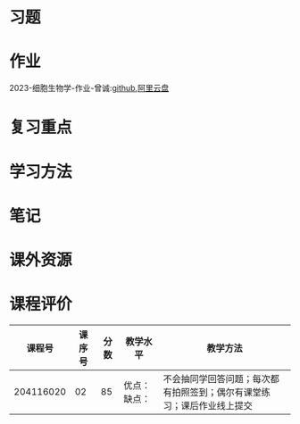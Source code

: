 # 习题

# 作业

2023-细胞生物学-作业-曾诚:[github](https://github.com/SCUBioGuide/SCU-Biology-Guide/tree/main/大二下/细胞生物学/作业/2023-细胞生物学-作业-曾诚),[阿里云盘](https://www.aliyundrive.com/s/tiwnyYnwbbp)

# 复习重点

# 学习方法

# 笔记

# 课外资源

# 课程评价

| 课程号 | 课序号 | 分数 | 教学水平 | 教学方法 |
|-------|-------|-----|---------|---------|
| 204116020 | 02 | 85 | 优点：缺点： | 不会抽同学回答问题；每次都有拍照签到；偶尔有课堂练习；课后作业线上提交 |
